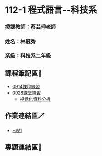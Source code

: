 # 112-1 程式語言--科技系
### 授課教師：蔡芸琤老師
### 姓名：林冠秀
### 系級：科技系二年級

## 課程筆記區📑
* [0914課程練習](https://github.com/Jessica936/PL/tree/main/0914%20%E8%AA%B2%E5%A0%82%E7%B7%B4%E7%BF%92)
* [0928課堂練習](https://github.com/Jessica936/PL/tree/main/0928%20%E8%AA%B2%E5%A0%82%E7%B7%B4%E7%BF%92)
  * [視覺化資料分析](https://colab.research.google.com/drive/1Ba8oYWiPkpJi90jA8v3adj4bqKW5JBMU?usp=sharing#scrollTo=ZV4U1p61jCVW)
## 作業連結區🪄
* [HW1](https://github.com/Jessica936/PL/blob/main/Python-hw1/H1.ipynb)
## 專題連結區🔗
